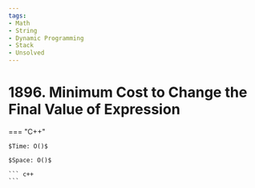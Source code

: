 ```yaml
---
tags:
- Math
- String
- Dynamic Programming
- Stack
- Unsolved
---
```



# 1896. Minimum Cost to Change the Final Value of Expression

=== "C++"

    $Time: O()$

    $Space: O()$

    ``` c++
    ```